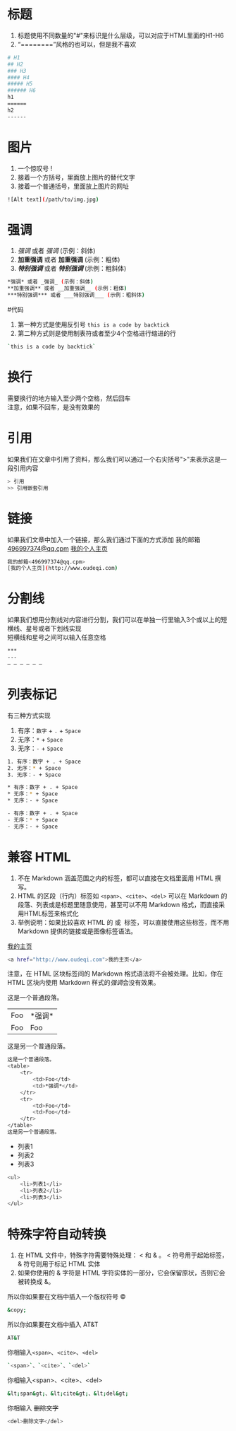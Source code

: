# 标题
1. 标题使用不同数量的"#"来标识是什么层级，可以对应于HTML里面的H1-H6
2. “========”风格的也可以，但是我不喜欢

``` bash
# H1
## H2
### H3
#### H4
##### H5
###### H6
h1
======
h2
------
```

# 图片
1. 一个惊叹号 !
2. 接着一个方括号，里面放上图片的替代文字
3. 接着一个普通括号，里面放上图片的网址

``` bash
![Alt text](/path/to/img.jpg)
```

# 强调
1. *强调* 或者 _强调_ (示例：斜体)
2. **加重强调** 或者 __加重强调__ (示例：粗体)
3. ***特别强调*** 或者 ___特别强调___ (示例：粗斜体)

``` bash
*强调* 或者 _强调_ (示例：斜体)
**加重强调** 或者 __加重强调__ (示例：粗体)
***特别强调*** 或者 ___特别强调___ (示例：粗斜体)
```

#代码
1. 第一种方式是使用反引号 `this is a code by backtick`
2. 第二种方式则是使用制表符或者至少4个空格进行缩进的行
``` bash
`this is a code by backtick`
```

# 换行
需要换行的地方输入至少两个空格，然后回车  
注意，如果不回车，是没有效果的

# 引用
如果我们在文章中引用了资料，那么我们可以通过一个右尖括号">"来表示这是一段引用内容

``` bash
> 引用
>> 引用嵌套引用
```

# 链接
如果我们文章中加入一个链接，那么我们通过下面的方式添加
我的邮箱<496997374@qq.cpm>
[我的个人主页](http://www.oudeqi.com)

``` bash
我的邮箱<496997374@qq.cpm>
[我的个人主页](http://www.oudeqi.com)
```

# 分割线
如果我们想用分割线对内容进行分割，我们可以在单独一行里输入3个或以上的短横线、星号或者下划线实现  
短横线和星号之间可以输入任意空格

``` bash
***
---
— — — — — —
```

# 列表标记
有三种方式实现
1. 有序：`数字` + `.` + `Space`
2. 无序：`*` + `Space`
3. 无序：`-` + `Space`

``` bash
1. 有序：数字 + . + Space
2. 无序：* + Space
3. 无序：- + Space
```

``` bash
* 有序：数字 + . + Space
* 无序：* + Space
* 无序：- + Space
```

``` bash
- 有序：数字 + . + Space
- 无序：* + Space
- 无序：- + Space
```

# 兼容 HTML
1. 不在 Markdown 涵盖范围之内的标签，都可以直接在文档里面用 HTML 撰写。
2. HTML 的区段（行内）标签如 `<span>`、`<cite>`、`<del>` 可以在 Markdown 的段落、列表或是标题里随意使用，甚至可以不用 Markdown 格式，而直接采用HTML标签来格式化
3. 举例说明：如果比较喜欢 HTML 的 <a> 或 <img> 标签，可以直接使用这些标签，而不用 Markdown 提供的链接或是图像标签语法。  

<a href="http://www.oudeqi.com">我的主页</a>
``` bash
<a href="http://www.oudeqi.com">我的主页</a>
```

注意，在 HTML 区块标签间的 Markdown 格式语法将不会被处理。比如，你在 HTML 区块内使用 Markdown 样式的*强调*会没有效果。

这是一个普通段落。
<table>
    <tr>
        <td>Foo</td>
        <td>*强调*</td>
    </tr>
    <tr>
        <td>Foo</td>
        <td>Foo</td>
    </tr>
</table>
这是另一个普通段落。

``` bash
这是一个普通段落。
<table>
    <tr>
        <td>Foo</td>
        <td>*强调*</td>
    </tr>
    <tr>
        <td>Foo</td>
        <td>Foo</td>
    </tr>
</table>
这是另一个普通段落。
```

<ul>
	<li>列表1</li>
	<li>列表2</li>
	<li>列表3</li>
</ul>

``` bash
<ul>
	<li>列表1</li>
	<li>列表2</li>
	<li>列表3</li>
</ul>
```

# 特殊字符自动转换
1. 在 HTML 文件中，特殊字符需要特殊处理： < 和 & 。 < 符号用于起始标签，& 符号则用于标记 HTML 实体
2. 如果你使用的 & 字符是 HTML 字符实体的一部分，它会保留原状，否则它会被转换成 &amp;。

所以你如果要在文档中插入一个版权符号 &copy;

``` bash
&copy;
```

所以你如果要在文档中插入 AT&T

``` bash
AT&T
```

你相输入`<span>`、`<cite>`、`<del>`
``` bash
`<span>`、`<cite>`、`<del>`
```

你相输入&lt;span&gt;、&lt;cite&gt;、&lt;del&gt;
``` bash
&lt;span&gt;、&lt;cite&gt;、&lt;del&gt;
```

你相输入 <del>删除文字</del>
``` bash
<del>删除文字</del>
```
